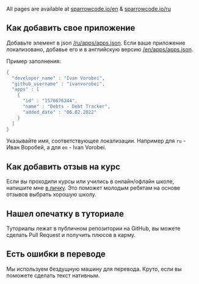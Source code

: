 All pages are available at [sparrowcode.io/en](https://sparrowcode.io/en) & [sparrowcode.io/ru](https://sparrowcode.io)

## Как добавить свое приложение

Добавьте элемент в json [/ru/apps/apps.json](https://github.com/sparrowcode/Website/blob/main/ru/apps/apps.json). Если ваше приложение локализовано, добавье его и в английскую версию [/en/apps/apps.json](https://github.com/sparrowcode/Website/blob/main/en/apps/apps.json).

Пример заполнения:

```swift
{
  "developer_name" : "Ivan Vorobei",
  "github_username" : "ivanvorobei",
  "apps" : [
    {
      "id" : "1570676244",
      "name" : "Debts - Debt Tracker",
      "added_date" : "06.02.2022"
    }
  ]
}
```

Указывайте имя, соответствующее локализации. Например для `ru` - Иван Воробей, а для `en` - Ivan Vorobei.

## Как добавить отзыв на курс

Если вы проходили курсы или учились в онлайн/офлайн школе, напишите мне [в личку](https://t.me/ivanvorobei). Это поможет молодым ребятам на основе отзывов выбрать хорошую школу.

## Нашел опечатку в туториале

Туториалы лежат в публичном репозитории на GitHub, вы можете сделать Pull Request и получить плюсов в карму.

## Есть ошибки в переводе

Мы используем бездущную машину для перевода. Круто, если вы поможете сделать текст нативным.


